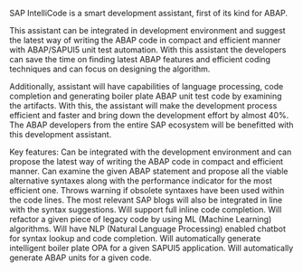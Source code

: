 SAP IntelliCode is a smart development assistant, first of its kind for ABAP.  

This assistant can be integrated in development environment and suggest the latest way of writing the ABAP code in compact and efficient manner with ABAP/SAPUI5 unit test automation. With this assistant the developers can save the time on finding latest ABAP features and efficient coding techniques and can focus on designing the algorithm.

Additionally, assistant will have capabilities of language processing, code completion and generating boiler plate ABAP unit test code by examining the artifacts. With this, the assistant will make the development process efficient and faster and bring down the development effort by almost 40%. The ABAP developers from the entire SAP ecosystem will be benefitted with this development assistant.

Key features:
Can be integrated with the development environment and can propose the latest way of writing the ABAP code in compact and efficient manner.
Can examine the given ABAP statement and propose all the viable alternative syntaxes along with the performance indicator for the most efficient one.
Throws warning if obsolete syntaxes have been used within the code lines.
The most relevant SAP blogs will also be integrated in line with the syntax suggestions.
Will support full inline code completion.
Will refactor a given piece of legacy code by using ML (Machine Learning) algorithms.
Will have NLP (Natural Language Processing) enabled chatbot for syntax lookup and code completion.
Will automatically generate intelligent boiler plate OPA for a given SAPUI5 application.
Will automatically generate ABAP units for a given code.
